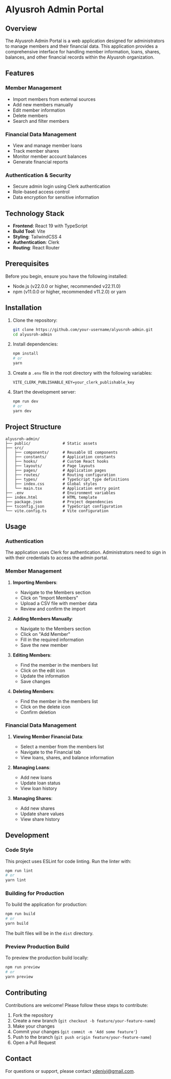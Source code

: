 # Alyusroh Admin Portal

## Overview

The Alyusroh Admin Portal is a web application designed for administrators to manage members and their financial data. This application provides a comprehensive interface for handling member information, loans, shares, balances, and other financial records within the Alyusroh organization.

## Features

### Member Management
- Import members from external sources
- Add new members manually
- Edit member information
- Delete members
- Search and filter members

### Financial Data Management
- View and manage member loans
- Track member shares
- Monitor member account balances
- Generate financial reports

### Authentication & Security
- Secure admin login using Clerk authentication
- Role-based access control
- Data encryption for sensitive information

## Technology Stack

- **Frontend**: React 19 with TypeScript
- **Build Tool**: Vite
- **Styling**: TailwindCSS 4
- **Authentication**: Clerk
- **Routing**: React Router

## Prerequisites

Before you begin, ensure you have the following installed:
- Node.js (v22.0.0 or higher, recommended v22.11.0)
- npm (v11.0.0 or higher, recommended v11.2.0) or yarn

## Installation

1. Clone the repository:
   ```bash
   git clone https://github.com/your-username/alyusroh-admin.git
   cd alyusroh-admin
   ```

2. Install dependencies:
   ```bash
   npm install
   # or
   yarn
   ```

3. Create a `.env` file in the root directory with the following variables:
   ```
   VITE_CLERK_PUBLISHABLE_KEY=your_clerk_publishable_key
   ```

4. Start the development server:
   ```bash
   npm run dev
   # or
   yarn dev
   ```

## Project Structure

```
alyusroh-admin/
├── public/              # Static assets
├── src/
│   ├── components/      # Reusable UI components
│   ├── constants/       # Application constants
│   ├── hooks/           # Custom React hooks
│   ├── layouts/         # Page layouts
│   ├── pages/           # Application pages
│   ├── routes/          # Routing configuration
│   ├── types/           # TypeScript type definitions
│   ├── index.css        # Global styles
│   └── main.tsx         # Application entry point
├── .env                 # Environment variables
├── index.html           # HTML template
├── package.json         # Project dependencies
├── tsconfig.json        # TypeScript configuration
└── vite.config.ts       # Vite configuration
```

## Usage

### Authentication

The application uses Clerk for authentication. Administrators need to sign in with their credentials to access the admin portal.

### Member Management

1. **Importing Members**:
   - Navigate to the Members section
   - Click on "Import Members"
   - Upload a CSV file with member data
   - Review and confirm the import

2. **Adding Members Manually**:
   - Navigate to the Members section
   - Click on "Add Member"
   - Fill in the required information
   - Save the new member

3. **Editing Members**:
   - Find the member in the members list
   - Click on the edit icon
   - Update the information
   - Save changes

4. **Deleting Members**:
   - Find the member in the members list
   - Click on the delete icon
   - Confirm deletion

### Financial Data Management

1. **Viewing Member Financial Data**:
   - Select a member from the members list
   - Navigate to the Financial tab
   - View loans, shares, and balance information

2. **Managing Loans**:
   - Add new loans
   - Update loan status
   - View loan history

3. **Managing Shares**:
   - Add new shares
   - Update share values
   - View share history

## Development

### Code Style

This project uses ESLint for code linting. Run the linter with:

```bash
npm run lint
# or
yarn lint
```

### Building for Production

To build the application for production:

```bash
npm run build
# or
yarn build
```

The built files will be in the `dist` directory.

### Preview Production Build

To preview the production build locally:

```bash
npm run preview
# or
yarn preview
```

## Contributing

Contributions are welcome! Please follow these steps to contribute:

1. Fork the repository
2. Create a new branch (`git checkout -b feature/your-feature-name`)
3. Make your changes
4. Commit your changes (`git commit -m 'Add some feature'`)
5. Push to the branch (`git push origin feature/your-feature-name`)
6. Open a Pull Request


## Contact

For questions or support, please contact ydeniyi@gmail.com.

